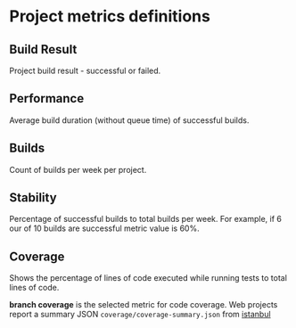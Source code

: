 # Project metrics definitions

## Build Result
Project build result - successful or failed. 

## Performance
Average build duration (without queue time) of successful builds.

## Builds
Count of builds per week per project.

## Stability
Percentage of successful builds to total builds per week. For example, if 6 our of 10 builds are successful metric value is 60%. 

## Coverage
Shows the percentage of lines of code executed while running tests to total lines of code.

**branch coverage** is the selected metric for code coverage. Web projects report a summary JSON `coverage/coverage-summary.json` from [istanbul](https://istanbul.js.org/docs/advanced/alternative-reporters/#json-summary)


